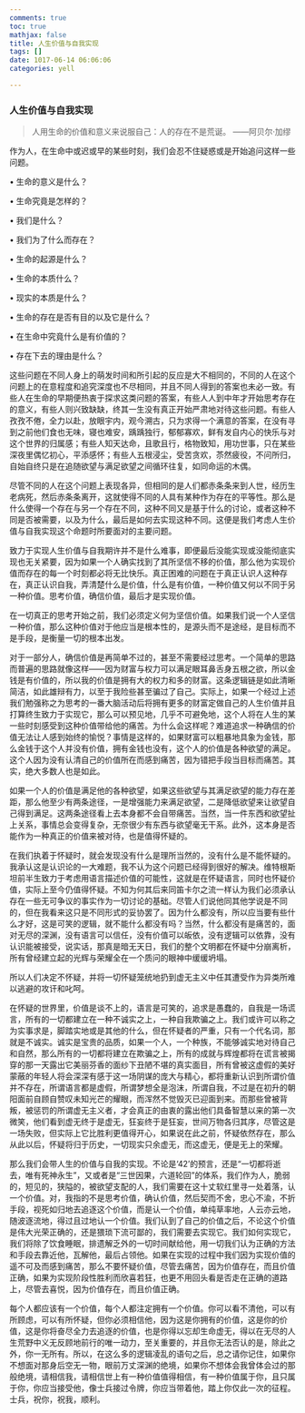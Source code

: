 ```yaml
---
comments: true
toc: true
mathjax: false
title: 人生价值与自我实现
tags: []
date: 1017-06-14 06:06:06
categories: yell

---
```


### 人生价值与自我实现

>  人用生命的价值和意义来说服自己：人的存在不是荒诞。    ——阿贝尔·加缪  

作为人，在生命中或迟或早的某些时刻，我们会忍不住疑惑或是开始追问这样一些问题。


•	生命的意义是什么？  

•	生命究竟是怎样的？  

•	我们是什么？

•	我们为了什么而存在？

•	生命的起源是什么？

•	生命的本质什么？

•	现实的本质是什么？

•	生命的存在是否有目的以及它是什么？

•	在生命中究竟什么是有价值的？

•	存在下去的理由是什么？


这些问题在不同人身上的萌发时间和所引起的反应是大不相同的，不同的人在这个问题上的在意程度和追究深度也不尽相同，并且不同人得到的答案也未必一致。有些人在生命的早期便热衷于探求这类问题的答案，有些人人到中年才开始思考存在的意义，有些人则兴致缺缺，终其一生没有真正开始严肃地对待这些问题。有些人孜孜不倦，全力以赴，放眼宇内，观今溯古，只为求得一个满意的答案，在没有寻到之前他们食也无味，寝也难安，踽踽独行，郁郁寡欢，鲜有发自内心的快乐与对这个世界的归属感；有些人知天达命，且歌且行，格物致知，用功世事，只在某些深夜里偶忆初心，平添感怀；有些人五根浸尘，受苦贪欢，苶然疲役，不问所归，自始自终只是在追随欲望与满足欲望之间循环往复，如同命运的木偶。

尽管不同的人在这个问题上表现各异，但相同的是人们都赤条条来到人世，经历生老病死，然后赤条条离开，这就使得不同的人具有某种作为存在的平等性。那么是什么使得一个存在与另一个存在不同，这种不同又是基于什么的讨论，或者这种不同是否被需要，以及为什么，最后是如何去实现这种不同。这便是我们考虑人生价值与自我实现这个命题时所要面对的主要问题。

致力于实现人生价值与自我期许并不是什么难事，即便最后没能实现或没能彻底实现也无关紧要，因为如果一个人确实找到了其所坚信不移的价值，那么他为实现价值而存在的每一个时刻都必将无比快乐。真正困难的问题在于真正认识人这种存在，真正认识自我，弄清楚什么是价值，什么是有价值，一种价值又何以不同于另一种价值。思考价值，确信价值，最后才是实现价值。

在一切真正的思考开始之前，我们必须定义何为坚信价值。如果我们说一个人坚信一种价值，那么这种价值对于他应当是根本性的，是源头而不是途经，是目标而不是手段，是衡量一切的根本出发。

对于一部分人，确信价值是再简单不过的，甚至不需要经过思考。一个简单的思路而普遍的思路就像这样——因为财富与权力可以满足眼耳鼻舌身五根之欲，所以金钱是有价值的，所以我的价值是拥有大的权力和多的财富。这条逻辑链是如此清晰简洁，如此雄辩有力，以至于我险些甚至骗过了自己。实际上，如果一个经过上述我们勉强称之为思考的一番大脑活动后将拥有更多的财富定做自己的人生价值并且打算终生致力于实现它，那么可以预见地，几乎不可避免地，这个人将在人生的某一些时刻感受到这种价值带给他的痛苦。为什么会这样呢？难道追求一种确信的价值无法让人感到始终的愉悦？事情是这样的，如果财富可以粗暴地具象为金钱，那么金钱于这个人并没有价值，拥有金钱也没有，这个人的价值是各种欲望的满足。这个人因为没有认清自己的价值所在而感到痛苦，因为错把手段当目标而痛苦。其实，绝大多数人也是如此。

如果一个人的价值是满足他的各种欲望，如果这些欲望与其满足欲望的能力存在差距，那么他至少有两条途径，一是增强能力来满足欲望，二是降低欲望来让欲望自己得到满足。这两条途径看上去本身都不会自带痛苦。当然，当一件东西和欲望扯上关系，事情总会变得复杂，无奈很少有东西与欲望毫无干系。此外，这本身是否能作为一种真正的价值来被对待，也是值得怀疑的。

在我们执着于怀疑时，就会发现没有什么是理所当然的，没有什么是不能怀疑的。我承认这是认识论的一大难题，我不认为这个问题已经得到很好的解决。维特根斯坦前半生致力于考虑用语言描述价值的可能性，这就是在怀疑语言，同时也怀疑价值，实际上至今仍值得怀疑。不知为何其后来同笛卡尔之流一样认为我们必须承认存在一些无可争议的事实作为一切讨论的基础。尽管人们说他同其他学说是不同的，但在我看来这只是不同形式的妥协罢了。因为什么都没有，所以应当要有些什么才好，这是可笑的逻辑，就不能什么都没有吗？当然，什么都没有是痛苦的，面对无尽的深渊，没有语言可以信任，没有价值可以皈依，没有逻辑可以依靠，没有认识能被接受，说实话，那真是暗无天日，我们的整个文明都在怀疑中分崩离析，所有曾经建立起的光辉与荣耀全在一个质问的眼神中缓缓坍塌。

所以人们决定不怀疑，并将一切怀疑笼统地扔到虚无主义中任其遭受作为异类所难以逃避的攻讦和叱呵。

在怀疑的世界里，价值是谈不上的，语言是可笑的，追求是愚蠢的，自我是一场谎言，所有的一切都建立在一种不诚实之上，一种自我欺骗之上。我们或许可以称之为实事求是，脚踏实地或是其他的什么，但在怀疑者的严重，只有一个代名词，那就是不诚实。诚实是宝贵的品质，如果一个人，一个种族，不能够诚实地对待自己和自然，那么所有的一切都将建立在欺骗之上，所有的成就与辉煌都将在谎言被揭穿的那一天露出它美丽芬香的面纱下丑陋不堪的真实面目，所有曾被这虚假的美好蒙蔽的年轻人将会深深有感于这一场阴谋的庞大与精心，都将重新认识到所谓价值并不存在，所谓语言都是虚假，所谓梦想全是泡沫，所谓自我，不过是在初升的朝阳面前自顾自赞叹未知光芒的耀眼，而浑然不觉毁灭已迎面到来。而那些曾被背叛，被惩罚的所谓虚无主义者，才会真正的由衷的露出他们具备智慧以来的第一次微笑，他们看到虚无终于是虚无，狂妄终于是狂妄，世间万物各归其序，尽管这是一场失败，但实际上它比胜利更值得开心，如果说在此之前，怀疑依然存在，那么从此以后，怀疑将归于历史，一切现实只余虚无，而这虚无，便是无上的荣耀。

那么我们会带人生的价值与自我的实现。不论是‘42’的预言，还是“一切都将逝去，唯有死神永生”，又或者是“三世因果，六道轮回”的体系，我们作为人，脆弱的，短见的，狭隘的，被欲望支配的人，我们需要在这十丈软红里寻一处着落，认一个价值。对，我指的不是思考价值，确认价值，然后契而不舍，忠心不渝，不折手段，视死如归地去追逐这个价值，而是认一个价值，单纯草率地，人云亦云地，随波逐流地，得过且过地认一个价值。我们认到了自己的价值之后，不论这个价值是伟大光荣正确的，还是猥琐下流可鄙的，我们需要去实现它。我们如何实现它，我们将除了饮食睡眠，排遗解乏外的一切时间献给他，用一切我们认为正确的方法和手段去靠近他，瓦解他，最后占领他。如果在实现的过程中我们因为实现价值的遥不可及而感到痛苦，那么不要怀疑价值，尽管去痛苦，因为价值存在，而且价值正确，如果为实现阶段性胜利而欣喜若狂，也更不用回头看是否走在正确的道路上，尽管去喜悦，因为价值存在，而且价值正确。

每个人都应该有一个价值，每个人都注定拥有一个价值。你可以看不清他，可以有所顾虑，可以有所怀疑，但你必须相信他，因为这是你拥有的价值，这是你的价值，这是你将奋尽全力去追逐的价值，也是你得以忘却生命虚无，得以在无尽的人生荒野中义无反顾地前行的唯一动力，至关重要的，并且你无法否认的是，除此之外，你一无所有。所以，在这么多的逻辑凌乱的语句之后，总之请你记住，如果你不想面对那身后空无一物，眼前万丈深渊的绝境，如果你不想体会我曾体会过的那般绝境，请相信我，请相信世上有一种价值值得相信，有一种价值属于你，且只属于你，你应当接受他，像士兵接过令牌，你应当带着他，踏上你仅此一次的征程。士兵，祝你，祝我，顺利。


